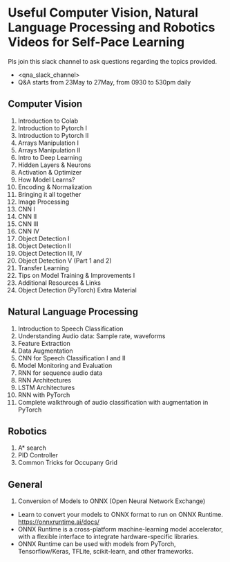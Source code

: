 # Useful Computer Vision, Natural Language Processing and Robotics Videos for Self-Pace Learning
Pls join this slack channel to ask questions regarding the topics provided. 
- <qna_slack_channel>
- Q&A starts from 23May to 27May, from 0930 to 530pm daily

## Computer Vision

1. Introduction to Colab		
2. Introduction to Pytorch I		
3. Introduction to Pytorch II		
4. Arrays Manipulation I		
5. Arrays Manipulation II		
6. Intro to Deep Learning		
7. Hidden Layers & Neurons		
8. Activation & Optimizer		
9. How Model Learns?		
10. Encoding & Normalization		
11. Bringing it all together		
12. Image Processing		
13. CNN I		
14. CNN II		
15. CNN III		
16. CNN IV		
17. Object Detection I		
18. Object Detection II		
19. Object Detection III, IV 
20. Object Detection V (Part 1 and 2)
21. Transfer Learning	
22. Tips on Model Training & Improvements I		
23. Additional Resources & Links	
24. Object Detection (PyTorch) Extra Material

## Natural Language Processing

1. Introduction to Speech Classification
2. Understanding Audio data: Sample rate, waveforms
3. Feature Extraction
4. Data Augmentation
5. CNN for Speech Classification I and II
6. Model Monitoring and Evaluation
7. RNN for sequence audio data
8. RNN Architectures
9. LSTM Architectures
10. RNN with PyTorch
11. Complete walkthrough of audio classification with augmentation in PyTorch

## Robotics

1. A* search
2. PID Controller
3. Common Tricks for Occupany Grid

## General 

1. Conversion of Models to ONNX (Open Neural Network Exchange)
- Learn to convert your models to ONNX format to run on ONNX Runtime. https://onnxruntime.ai/docs/
- ONNX Runtime is a cross-platform machine-learning model accelerator, with a flexible interface to integrate hardware-specific libraries. 
- ONNX Runtime can be used with models from PyTorch, Tensorflow/Keras, TFLite, scikit-learn, and other frameworks.

